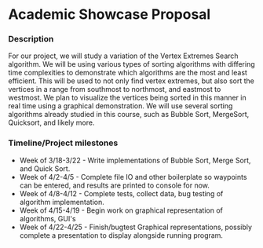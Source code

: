 # Academic Showcase Proposal

### Description
For our project, we will study a variation of the Vertex Extremes Search algorithm. We will be using various types of sorting algorithms with differing time complexities to demonstrate which algorithms are the most and least efficient. This will be used to not only find vertex extremes, but also sort the vertices in a range from southmost to northmost, and eastmost to westmost. We plan to visualize the vertices being sorted in this manner in real time using a graphical demonstration. We will use several sorting algorithms already studied in this course, such as Bubble Sort, MergeSort, Quicksort, and likely more.

### Timeline/Project milestones
* Week of 3/18-3/22 -  Write implementations of Bubble Sort, Merge Sort, and Quick Sort.
* Week of 4/2-4/5 - Complete file IO and other boilerplate so waypoints can be entered, and results are printed to console for now. 
* Week of 4/8-4/12 - Complete tests, collect data, bug testing of algorithm implementation.
* Week of 4/15-4/19 - Begin work on graphical representation of algorithms, GUI's 
* Week of 4/22-4/25 - Finish/bugtest Graphical representations, possibly complete a presentation to display alongside running program.
